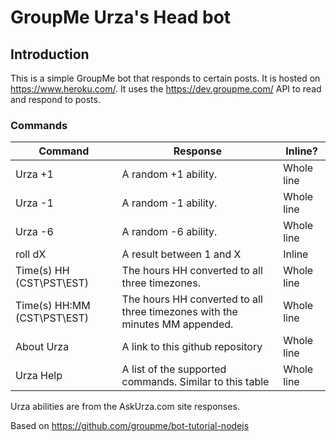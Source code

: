 # GroupMe Urza's Head bot

## Introduction

This is a simple GroupMe bot that responds to certain posts.
It is hosted on https://www.heroku.com/. 
It uses the https://dev.groupme.com/ API to read and respond to posts.

### Commands

| Command | Response | Inline?   |
|---------|----------|-----------|
| Urza +1 | A random +1 ability. | Whole line | 
| Urza -1 | A random -1 ability. | Whole line |
| Urza -6 | A random -6 ability. | Whole line |
| roll dX | A result between 1 and X | Inline |
| Time(s) HH (CST\PST\EST) | The hours HH converted to all three timezones. | Whole line |
| Time(s) HH:MM (CST\PST\EST) | The hours HH converted to all three timezones with the minutes MM appended. | Whole line |
| About Urza | A link to this github repository | Whole line |
| Urza Help | A list of the supported commands. Similar to this table | Whole line |

Urza abilities are from the AskUrza.com site responses.

Based on https://github.com/groupme/bot-tutorial-nodejs

